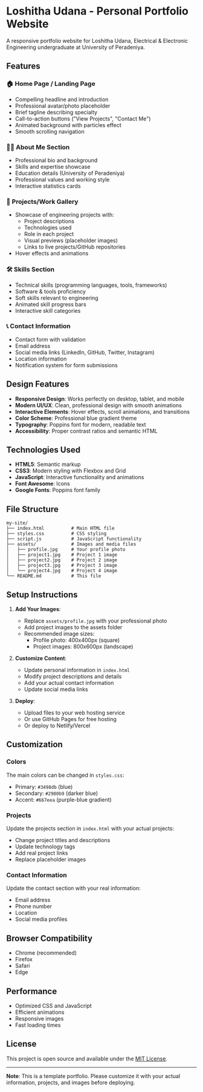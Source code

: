 # Loshitha Udana - Personal Portfolio Website

A  responsive portfolio website for Loshitha Udana, Electrical & Electronic Engineering undergraduate at University of Peradeniya.

## Features

### 🏠 Home Page / Landing Page
- Compelling headline and introduction
- Professional avatar/photo placeholder
- Brief tagline describing specialty
- Call-to-action buttons ("View Projects", "Contact Me")
- Animated background with particles effect
- Smooth scrolling navigation

### 👨‍🎓 About Me Section
- Professional bio and background
- Skills and expertise showcase
- Education details (University of Peradeniya)
- Professional values and working style
- Interactive statistics cards

### 🚀 Projects/Work Gallery
- Showcase of engineering projects with:
  - Project descriptions
  - Technologies used
  - Role in each project
  - Visual previews (placeholder images)
  - Links to live projects/GitHub repositories
- Hover effects and animations

### 🛠️ Skills Section
- Technical skills (programming languages, tools, frameworks)
- Software & tools proficiency
- Soft skills relevant to engineering
- Animated skill progress bars
- Interactive skill categories

### 📞 Contact Information
- Contact form with validation
- Email address
- Social media links (LinkedIn, GitHub, Twitter, Instagram)
- Location information
- Notification system for form submissions

## Design Features

- **Responsive Design**: Works perfectly on desktop, tablet, and mobile
- **Modern UI/UX**: Clean, professional design with smooth animations
- **Interactive Elements**: Hover effects, scroll animations, and transitions
- **Color Scheme**: Professional blue gradient theme
- **Typography**: Poppins font for modern, readable text
- **Accessibility**: Proper contrast ratios and semantic HTML

## Technologies Used

- **HTML5**: Semantic markup
- **CSS3**: Modern styling with Flexbox and Grid
- **JavaScript**: Interactive functionality and animations
- **Font Awesome**: Icons
- **Google Fonts**: Poppins font family

## File Structure

```
my-site/
├── index.html          # Main HTML file
├── styles.css          # CSS styling
├── script.js           # JavaScript functionality
├── assets/             # Images and media files
│   ├── profile.jpg     # Your profile photo
│   ├── project1.jpg    # Project 1 image
│   ├── project2.jpg    # Project 2 image
│   ├── project3.jpg    # Project 3 image
│   └── project4.jpg    # Project 4 image
└── README.md           # This file
```

## Setup Instructions

1. **Add Your Images**:
   - Replace `assets/profile.jpg` with your professional photo
   - Add project images to the assets folder
   - Recommended image sizes:
     - Profile photo: 400x400px (square)
     - Project images: 800x600px (landscape)

2. **Customize Content**:
   - Update personal information in `index.html`
   - Modify project descriptions and details
   - Add your actual contact information
   - Update social media links

3. **Deploy**:
   - Upload files to your web hosting service
   - Or use GitHub Pages for free hosting
   - Or deploy to Netlify/Vercel

## Customization

### Colors
The main colors can be changed in `styles.css`:
- Primary: `#3498db` (blue)
- Secondary: `#2980b9` (darker blue)
- Accent: `#667eea` (purple-blue gradient)

### Projects
Update the projects section in `index.html` with your actual projects:
- Change project titles and descriptions
- Update technology tags
- Add real project links
- Replace placeholder images

### Contact Information
Update the contact section with your real information:
- Email address
- Phone number
- Location
- Social media profiles

## Browser Compatibility

- Chrome (recommended)
- Firefox
- Safari
- Edge

## Performance

- Optimized CSS and JavaScript
- Efficient animations
- Responsive images
- Fast loading times

## License

This project is open source and available under the [MIT License](LICENSE).

---

**Note**: This is a template portfolio. Please customize it with your actual information, projects, and images before deploying.
